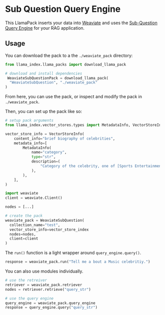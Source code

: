 # Sub Question Query Engine
This LlamaPack inserts your data into [Weaviate](https://weaviate.io/developers/weaviate) and uses the [Sub-Question Query Engine](https://gpt-index.readthedocs.io/en/latest/examples/query_engine/sub_question_query_engine.html) for your RAG application. 


## Usage

You can download the pack to a the `./weaviate_pack` directory:

```python
from llama_index.llama_packs import download_llama_pack

# download and install dependencies
 WeaviateSubQuestionPack = download_llama_pack(
  "WeaviateSubQuestion", "./weaviate_pack"
)
```

From here, you can use the pack, or inspect and modify the pack in `./weaviate_pack`.

Then, you can set up the pack like so:

```python
# setup pack arguments
from llama_index.vector_stores.types import MetadataInfo, VectorStoreInfo

vector_store_info = VectorStoreInfo(
    content_info="brief biography of celebrities",
    metadata_info=[
        MetadataInfo(
            name="category",
            type="str",
            description=(
                "Category of the celebrity, one of [Sports Entertainment, Business, Music]"
            ),
        ),
    ],
)

import weaviate
client = weaviate.Client()

nodes = [...]

# create the pack
weaviate_pack = WeaviateSubQuestion(
  collection_name="test",
  vector_store_info=vector_store_index 
  nodes=nodes,
  client=client
)
```

The `run()` function is a light wrapper around `query_engine.query()`.

```python
response = weaviate_pack.run("Tell me a bout a Music celebritiy.")
```

You can also use modules individually.

```python
# use the retreiver
retriever = weaviate_pack.retriever
nodes = retriever.retrieve("query_str")

# use the query engine
query_engine = weaviate_pack.query_engine
response = query_engine.query("query_str")
```